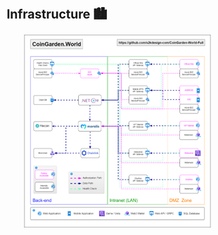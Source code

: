 # Infrastructure 🏙️



<figure><img src="https://raw.githubusercontent.com/s2kdesign-com/CoinGarden-World-Full/main/docs/assets/InfrastructureDiagram.drawio.png" alt=""><figcaption></figcaption></figure>
